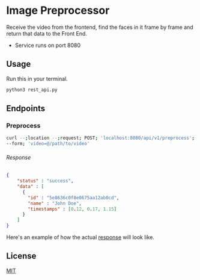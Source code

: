 # Image Preprocessor

Receive the video from the frontend, find the faces in it frame by frame and return that data to the Front End.

* Service runs on port 8080

## Usage

Run this in your terminal.

```bash
python3 rest_api.py
```

## Endpoints

### Preprocess

```bash
curl --;location --;request; POST; 'localhost:8080/api/v1/preprocess'; \
--form; 'video=@/path/to/video'
```

###### Response

```json
{
    "status" : "success",
    "data" : [
      { 
        "id" : "5e8636c0f8e0675aa12ab0cd",
        "name" : "John Doe",
        "timestamps" : [0.12, 0.17, 1.15]
      }     
    ]
}
```

Here's an example of how the actual [response](https://hastebin.com/ediqulobug.json) will look like.

## License
[MIT](https://choosealicense.com/licenses/mit/)
